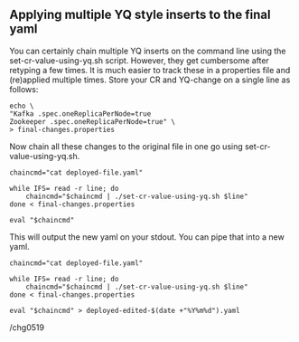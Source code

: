 ## Applying multiple YQ style inserts to the final yaml

You can certainly chain multiple YQ inserts on the command line using the set-cr-value-using-yq.sh script. 
However, they get cumbersome after retyping a few times. It is much easier to track these in a properties 
file and (re)applied multiple times. Store your CR and YQ-change on a single line as follows:
```
echo \
"Kafka .spec.oneReplicaPerNode=true
Zookeeper .spec.oneReplicaPerNode=true" \
> final-changes.properties

```

Now chain all these changes to the original file in one go using set-cr-value-using-yq.sh.

```
chaincmd="cat deployed-file.yaml"

while IFS= read -r line; do
    chaincmd="$chaincmd | ./set-cr-value-using-yq.sh $line"
done < final-changes.properties

eval "$chaincmd"

```

This will output the new yaml on your stdout.
You can pipe that into a new yaml.

```
chaincmd="cat deployed-file.yaml"

while IFS= read -r line; do
    chaincmd="$chaincmd | ./set-cr-value-using-yq.sh $line"
done < final-changes.properties

eval "$chaincmd" > deployed-edited-$(date +"%Y%m%d").yaml

```

/chg0519
